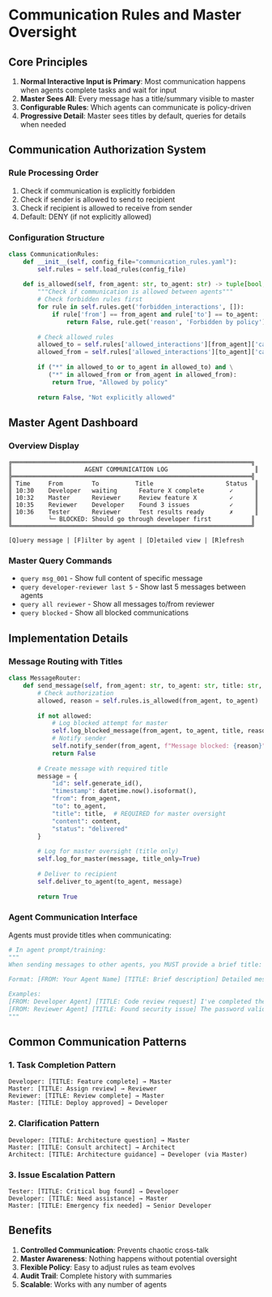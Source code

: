 # Communication Rules and Master Oversight

## Core Principles

1. **Normal Interactive Input is Primary**: Most communication happens when agents complete tasks and wait for input
2. **Master Sees All**: Every message has a title/summary visible to master
3. **Configurable Rules**: Which agents can communicate is policy-driven
4. **Progressive Detail**: Master sees titles by default, queries for details when needed

## Communication Authorization System

### Rule Processing Order
1. Check if communication is explicitly forbidden
2. Check if sender is allowed to send to recipient
3. Check if recipient is allowed to receive from sender
4. Default: DENY (if not explicitly allowed)

### Configuration Structure

```python
class CommunicationRules:
    def __init__(self, config_file="communication_rules.yaml"):
        self.rules = self.load_rules(config_file)
    
    def is_allowed(self, from_agent: str, to_agent: str) -> tuple[bool, str]:
        """Check if communication is allowed between agents"""
        # Check forbidden rules first
        for rule in self.rules.get('forbidden_interactions', []):
            if rule['from'] == from_agent and rule['to'] == to_agent:
                return False, rule.get('reason', 'Forbidden by policy')
        
        # Check allowed rules
        allowed_to = self.rules['allowed_interactions'][from_agent]['can_send_to']
        allowed_from = self.rules['allowed_interactions'][to_agent]['can_receive_from']
        
        if ("*" in allowed_to or to_agent in allowed_to) and \
           ("*" in allowed_from or from_agent in allowed_from):
            return True, "Allowed by policy"
        
        return False, "Not explicitly allowed"
```

## Master Agent Dashboard

### Overview Display
```
╔══════════════════════════════════════════════════════════════════╗
║                    AGENT COMMUNICATION LOG                        ║
╠══════════════════════════════════════════════════════════════════╣
║ Time     From        To          Title                    Status  ║
║ 10:30    Developer   waiting      Feature X complete       ✓      ║
║ 10:32    Master      Reviewer     Review feature X         ✓      ║
║ 10:35    Reviewer    Developer    Found 3 issues           ✓      ║
║ 10:36    Tester      Reviewer     Test results ready       ✗      ║
║          └─ BLOCKED: Should go through developer first           ║
╚══════════════════════════════════════════════════════════════════╝

[Q]uery message | [F]ilter by agent | [D]etailed view | [R]efresh
```

### Master Query Commands
- `query msg_001` - Show full content of specific message
- `query developer-reviewer last 5` - Show last 5 messages between agents
- `query all reviewer` - Show all messages to/from reviewer
- `query blocked` - Show all blocked communications

## Implementation Details

### Message Routing with Titles

```python
class MessageRouter:
    def send_message(self, from_agent: str, to_agent: str, title: str, content: str):
        # Check authorization
        allowed, reason = self.rules.is_allowed(from_agent, to_agent)
        
        if not allowed:
            # Log blocked attempt for master
            self.log_blocked_message(from_agent, to_agent, title, reason)
            # Notify sender
            self.notify_sender(from_agent, f"Message blocked: {reason}")
            return False
        
        # Create message with required title
        message = {
            "id": self.generate_id(),
            "timestamp": datetime.now().isoformat(),
            "from": from_agent,
            "to": to_agent,
            "title": title,  # REQUIRED for master oversight
            "content": content,
            "status": "delivered"
        }
        
        # Log for master oversight (title only)
        self.log_for_master(message, title_only=True)
        
        # Deliver to recipient
        self.deliver_to_agent(to_agent, message)
        
        return True
```

### Agent Communication Interface

Agents must provide titles when communicating:

```python
# In agent prompt/training:
"""
When sending messages to other agents, you MUST provide a brief title:

Format: [FROM: Your Agent Name] [TITLE: Brief description] Detailed message...

Examples:
[FROM: Developer Agent] [TITLE: Code review request] I've completed the login feature...
[FROM: Reviewer Agent] [TITLE: Found security issue] The password validation needs...
"""
```

## Common Communication Patterns

### 1. Task Completion Pattern
```
Developer: [TITLE: Feature complete] → Master
Master: [TITLE: Assign review] → Reviewer
Reviewer: [TITLE: Review complete] → Master
Master: [TITLE: Deploy approved] → Developer
```

### 2. Clarification Pattern
```
Developer: [TITLE: Architecture question] → Master
Master: [TITLE: Consult architect] → Architect
Architect: [TITLE: Architecture guidance] → Developer (via Master)
```

### 3. Issue Escalation Pattern
```
Tester: [TITLE: Critical bug found] → Developer
Developer: [TITLE: Need assistance] → Master
Master: [TITLE: Emergency fix needed] → Senior Developer
```

## Benefits

1. **Controlled Communication**: Prevents chaotic cross-talk
2. **Master Awareness**: Nothing happens without potential oversight
3. **Flexible Policy**: Easy to adjust rules as team evolves
4. **Audit Trail**: Complete history with summaries
5. **Scalable**: Works with any number of agents